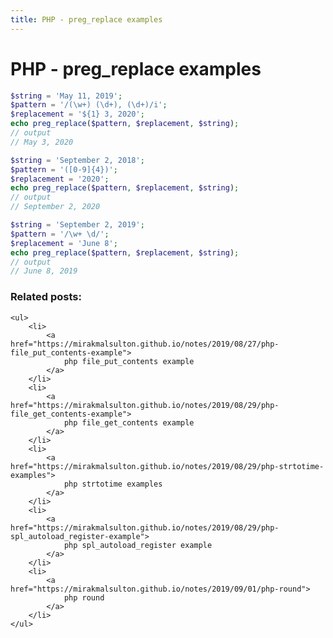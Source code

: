```yaml
---
title: PHP - preg_replace examples
---
```


<h1 class="header">PHP - preg_replace examples</h1>

```php
$string = 'May 11, 2019';
$pattern = '/(\w+) (\d+), (\d+)/i';
$replacement = '${1} 3, 2020';
echo preg_replace($pattern, $replacement, $string);
// output
// May 3, 2020
```


```php
$string = 'September 2, 2018';
$pattern = '([0-9]{4})';
$replacement = '2020';
echo preg_replace($pattern, $replacement, $string);
// output
// September 2, 2020
```


```php
$string = 'September 2, 2019';
$pattern = '/\w+ \d/';
$replacement = 'June 8';
echo preg_replace($pattern, $replacement, $string);
// output
// June 8, 2019
```


<div class="related_posts_block">
    <h3>Related posts:</h3>

    <ul>
        <li>
            <a href="https://mirakmalsulton.github.io/notes/2019/08/27/php-file_put_contents-example">
                php file_put_contents example
            </a>
        </li>
        <li>
            <a href="https://mirakmalsulton.github.io/notes/2019/08/29/php-file_get_contents-example">
                php file_get_contents example
            </a>
        </li>
        <li>
            <a href="https://mirakmalsulton.github.io/notes/2019/08/29/php-strtotime-examples">
                php strtotime examples
            </a>
        </li>
		<li>
            <a href="https://mirakmalsulton.github.io/notes/2019/08/29/php-spl_autoload_register-example">
                php spl_autoload_register example
            </a>
        </li>
		<li>
            <a href="https://mirakmalsulton.github.io/notes/2019/09/01/php-round">
                php round
            </a>
        </li>
    </ul>
</div>